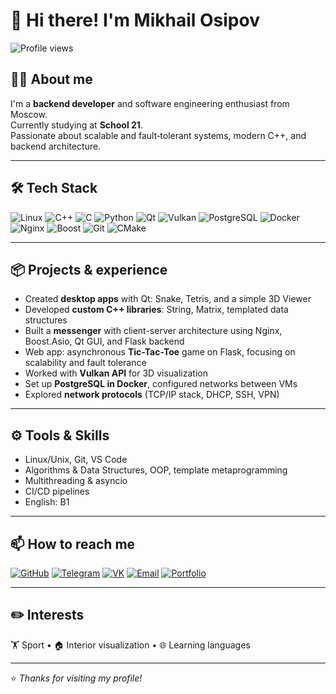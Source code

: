 # 👋 Hi there! I'm Mikhail Osipov

![Profile views](https://komarev.com/ghpvc/?username=nexus192&color=blue)

## 🧑‍💻 About me
I'm a **backend developer** and software engineering enthusiast from Moscow.  
Currently studying at **School 21**.  
Passionate about scalable and fault‑tolerant systems, modern C++, and backend architecture.

---

## 🛠️ Tech Stack
![Linux](https://img.shields.io/badge/Linux-333?logo=linux&logoColor=white)
![C++](https://img.shields.io/badge/C++-00599C?logo=c%2B%2B&logoColor=white)
![C](https://img.shields.io/badge/C-555555?logo=c&logoColor=white)
![Python](https://img.shields.io/badge/Python-3776AB?logo=python&logoColor=white)
![Qt](https://img.shields.io/badge/Qt-41CD52?logo=qt&logoColor=white)
![Vulkan](https://img.shields.io/badge/Vulkan-AC162C?logo=vulkan&logoColor=white)
![PostgreSQL](https://img.shields.io/badge/PostgreSQL-336791?logo=postgresql&logoColor=white)
![Docker](https://img.shields.io/badge/Docker-2496ED?logo=docker&logoColor=white)
![Nginx](https://img.shields.io/badge/Nginx-009639?logo=nginx&logoColor=white)
![Boost](https://img.shields.io/badge/Boost-00599C?logo=boost&logoColor=white)
![Git](https://img.shields.io/badge/Git-F05032?logo=git&logoColor=white)
![CMake](https://img.shields.io/badge/CMake-064F8C?logo=cmake&logoColor=white)

---

## 📦 Projects & experience
- Created **desktop apps** with Qt: Snake, Tetris, and a simple 3D Viewer
- Developed **custom C++ libraries**: String, Matrix, templated data structures
- Built a **messenger** with client-server architecture using Nginx, Boost.Asio, Qt GUI, and Flask backend
- Web app: asynchronous **Tic-Tac-Toe** game on Flask, focusing on scalability and fault tolerance
- Worked with **Vulkan API** for 3D visualization
- Set up **PostgreSQL in Docker**, configured networks between VMs
- Explored **network protocols** (TCP/IP stack, DHCP, SSH, VPN)

---

## ⚙️ Tools & Skills
- Linux/Unix, Git, VS Code
- Algorithms & Data Structures, OOP, template metaprogramming
- Multithreading & asyncio
- CI/CD pipelines
- English: B1

---

## 📫 How to reach me
[![GitHub](https://img.shields.io/badge/GitHub-181717?logo=github&logoColor=white)](https://github.com/nexus192)
[![Telegram](https://img.shields.io/badge/Telegram-26A5E4?logo=telegram&logoColor=white)](https://t.me/nexus_211)
[![VK](https://img.shields.io/badge/VK-4C75A3?logo=vk&logoColor=white)](https://vk.com/n3xus_1)
[![Email](https://img.shields.io/badge/Email-D14836?logo=gmail&logoColor=white)](mailto:mosipov2013@gmail.com)
[![Portfolio](https://img.shields.io/badge/Portfolio-000?logo=githubpages&logoColor=white)](https://nexus192.github.io)

---

## ✏️ Interests
🏋️ Sport • 🏠 Interior visualization • 🌐 Learning languages

---

⭐ *Thanks for visiting my profile!*

